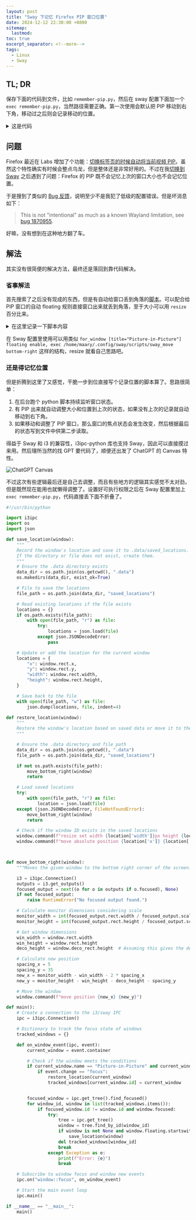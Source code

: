 ```yaml
---
layout: post
title: "Sway 下记忆 Firefox PIP 窗口位置"
date: 2024-12-12 22:30:00 +0800
sitemap:
  lastmod: 
toc: true 
excerpt_separator: <!--more-->
tags:
  - Linux
  - Sway
---
```


## TL; DR

保存下面的代码到文件，比如 `remember-pip.py`，然后在 sway 配置下面加一个 `exec remember-pip.py`，当然路径需要正确。第一次使用会默认把 PIP 移动到右下角，移动过之后则会记录移动的位置。  

<details>
<summary markdown="span">
这是代码
</summary>

<script src="https://emgithub.maary.top/embed-v2.js?target=https%3A%2F%2Fgithub.com%2FSteve-Mr%2Fdotfiles%2Fblob%2Fmain%2F.config%2Fsway%2Fscripts%2Fremember-pip.py&style=default&type=code&showBorder=on&showLineNumbers=on&showFileMeta=on&showFullPath=on&showCopy=on"></script>

</details>

<!--more-->

## 问题

Firefox 最近在 Labs 增加了个功能：[切换标签页的时候自动将当前视频 PIP](https://blog.nightly.mozilla.org/2024/08/26/streamline-your-screen-time-with-auto-open-picture-in-picture-and-more-these-weeks-in-firefox-issue-166/)。虽然这个特性确实有时候会整点乌龙，但是整体还是非常好用的。不过在我[切换到 Sway](/2024-12-01-Hello-Wayland.md) 之后遇到了问题：Firefox 的 PIP 既不会记忆上次的窗口大小也不会记忆位置。  

于是搜到了类似的 [Bug 反馈](https://bugzilla.mozilla.org/show_bug.cgi?id=1767414)，说明至少不是我犯了低级的配置错误。但是坏消息如下：  

> This is not "intentional" as much as a known Wayland limitation, see [bug 1870955](https://bugzilla.mozilla.org/show_bug.cgi?id=1870955).

好嘛，没有想到在这种地方翻了车。  

## 解法

其实没有很简便的解决方法，最终还是落回到靠代码解决。

### 省事解法

首先搜索了之后没有现成的东西，但是有自动给窗口丢到角落的[脚本](https://git.xkonni.de/konni/config_sway/src/branch/main/bin/sway_move)。可以配合给 PIP 窗口的自动 floating 规则直接窗口出来就丢到角落，至于大小可以用 `resize` 百分比来。  

<details>
<summary markdown='span'>在这里记录一下脚本内容</summary> 

```shell
#!/usr/bin/env bash

# Copyright (C) 2020-2021 Bob Hepple <bob.hepple@gmail.com>

# This program is free software: you can redistribute it and/or modify
# it under the terms of the GNU General Public License as published by
# the Free Software Foundation, either version 3 of the License, or (at
# your option) any later version.
#
# This program is distributed in the hope that it will be useful, but
# WITHOUT ANY WARRANTY; without even the implied warranty of
# MERCHANTABILITY or FITNESS FOR A PARTICULAR PURPOSE. See the GNU
# General Public License for more details.
#
# You should have received a copy of the GNU General Public License
# along with this program. If not, see <http://www.gnu.org/licenses/>.

# http://bhepple.freeshell.org

initialise() {
    PROG=$(basename $0)
    VERSION="1.0"
    ARGUMENTS="top-right|bottom-right|bottom-left"
    USAGE="move a floating window to the edges because sway lacks a way to do it!"

    case $1 in
        -h|--help)
            echo "$USAGE"
            exit 0
            ;;
        top-left|top-center|top-right|center-left|center-center|center-right|bottom-left|bottom-center|bottom-right)
            command="$1"
            ;;
        *)
            echo "$PROG: bad argument" >&2
            exit 1
            ;;
    esac

    return 0
}

initialise "$@"
width=$( swaymsg -t get_outputs |
    jq -r '.. | select(.focused?) | .rect | .width' )
height=$( swaymsg -t get_outputs |
    jq -r '.. | select(.focused?) | .rect | .height' )
scale=$(swaymsg -t get_outputs | jq -r '.. | select(.focused?) | .scale' )
monitor_width=$(echo "${width}/$scale / 1" | bc)
monitor_height=$(echo "${height}/$scale / 1" | bc)
win_dim=( $( swaymsg -t get_tree |
    jq '.. | select(.type?) | select(.type=="floating_con") | select(.focused?)|.rect.width, .rect.height, .deco_rect.height' ) )

win_width=${win_dim[0]}
win_height=${win_dim[1]}
deco_height=${win_dim[2]}

spacing_x=5
spacing_y=35
new_x=$spacing_x
new_y=0
case $command in
  ## top
  top-center)
    new_x=$(( (monitor_width - win_width)/2 ))
    ;;
  top-right)
    new_x=$(( monitor_width - win_width - 2*spacing_x ))
    ;;
  ## center
  center-left)
    new_y=$(( (monitor_height - win_height - deco_height - spacing_y)/2 ))
    ;;
  center-center)
    new_x=$(( (monitor_width - win_width)/2 ))
    new_y=$(( (monitor_height - win_height - deco_height - spacing_y)/2 ))
    ;;
  center-right)
    new_x=$(( monitor_width - win_width -2*spacing_x ))
    new_y=$(( (monitor_height - win_height - deco_height - spacing_y)/2 ))
    ;;
  ## bottom
  bottom-left)
    new_y=$(( monitor_height - win_height - deco_height - spacing_y ))
    ;;
  bottom-center)
    new_x=$(( (monitor_width - win_width)/2 ))
    new_y=$(( monitor_height - win_height - deco_height - spacing_y ))
    ;;
  bottom-right)
    new_x=$(( monitor_width - win_width -2*spacing_x ))
    new_y=$(( monitor_height - win_height - deco_height - spacing_y ))
    ;;
esac

swaymsg "move position $new_x $new_y"

```

</details>

在 Sway 配置里使用可以用类似 `for_window [title="Picture-in-Picture"]  floating enable, exec /home/maary/.config/sway/scripts/sway_move bottom-right` 这样的结构，resize 就看自己思路吧。  

### 还是得记忆位置

但是折腾到这里了又感觉，干脆一步到位直接写个记录位置的脚本算了。思路很简单：  
1. 在后台跑个 python 脚本持续监听窗口状态。
2. 有 PIP 出来就自动调整大小和位置到上次的状态，如果没有上次的记录就自动移动到右下角。
3. 如果移动和调整了 PIP 窗口，那么窗口的焦点状态会发生改变，然后根据最后的状态写到文件中供第二步读取。

得益于 Sway 和 i3 的兼容性，i3ipc-python 库也支持 Sway，因此可以直接摸过来用。然后理所当然的找 GPT 要代码了，顺便还出发了 ChatGPT 的 Canvas 特性。  

![ChatGPT Canvas](/assets/2024-12-12-sway-remember-pip/image.png)

不过这次有些逻辑最后还是自己去调整，而且有些地方的逻辑其实感觉不太对劲，但是既然现在能用也就懒得调整了。设置好可执行权限之后在 Sway 配置里加上 `exec remember-pip.py`，代码直接丢下面不折叠了。  

```python
#!/usr/bin/python

import i3ipc
import os
import json

def save_location(window):
    """
    Record the window's location and save it to .data/saved_locations.
    If the directory or file does not exist, create them.
    """
    # Ensure the .data directory exists
    data_dir = os.path.join(os.getcwd(), ".data")
    os.makedirs(data_dir, exist_ok=True)

    # File to save the locations
    file_path = os.path.join(data_dir, "saved_locations")

    # Read existing locations if the file exists
    locations = {}
    if os.path.exists(file_path):
        with open(file_path, "r") as file:
            try:
                locations = json.load(file)
            except json.JSONDecodeError:
                pass

    # Update or add the location for the current window
    locations = {
        "x": window.rect.x,
        "y": window.rect.y,
        "width": window.rect.width,
        "height": window.rect.height,
    }

    # Save back to the file
    with open(file_path, "w") as file:
        json.dump(locations, file, indent=4)

def restore_location(window):
    """
    Restore the window's location based on saved data or move it to the bottom right.
    """

    # Ensure the .data directory and file path
    data_dir = os.path.join(os.getcwd(), ".data")
    file_path = os.path.join(data_dir, "saved_locations")

    if not os.path.exists(file_path):
        move_bottom_right(window)
        return

    # Load saved locations
    try:
        with open(file_path, "r") as file:
            location = json.load(file)
    except (json.JSONDecodeError, FileNotFoundError):
        move_bottom_right(window)
        return

    # Check if the window ID exists in the saved locations
    window.command(f"resize set width {location['width']}px height {location['height']}px")
    window.command(f"move absolute position {location['x']} {location['y']}")



def move_bottom_right(window):
    """Moves the given window to the bottom right corner of the screen."""

    i3 = i3ipc.Connection()
    outputs = i3.get_outputs()
    focused_output = next((o for o in outputs if o.focused), None)
    if not focused_output:
        raise RuntimeError("No focused output found.")

    # Calculate monitor dimensions considering scale
    monitor_width = int(focused_output.rect.width / focused_output.scale)
    monitor_height = int(focused_output.rect.height / focused_output.scale)

    # Get window dimensions
    win_width = window.rect.width
    win_height = window.rect.height
    deco_height = window.deco_rect.height  # Assuming this gives the decoration height

    # Calculate new position
    spacing_x = 5
    spacing_y = 35
    new_x = monitor_width - win_width - 2 * spacing_x
    new_y = monitor_height - win_height - deco_height - spacing_y

    # Move the window
    window.command(f"move position {new_x} {new_y}")

def main():
    # Create a connection to the i3/sway IPC
    ipc = i3ipc.Connection()

    # Dictionary to track the focus state of windows
    tracked_windows = {}

    def on_window_event(ipc, event):
        current_window = event.container

        # Check if the window meets the conditions
        if current_window.name == "Picture-in-Picture" and current_window.floating.startswith('user_on'):
            if event.change == "focus":
                restore_location(current_window)
                tracked_windows[current_window.id] = current_window


        focused_window = ipc.get_tree().find_focused()
        for window_id, window in list(tracked_windows.items()):
            if focused_window.id != window.id and window.focused:
                try:
                    tree = ipc.get_tree()
                    window = tree.find_by_id(window_id)
                    if window is not None and window.floating.startswith('user_on'):
                        save_location(window)
                    del tracked_windows[window_id]
                    break
                except Exception as e:
                    print(f"Error: {e}")
                    break

    # Subscribe to window focus and window new events
    ipc.on("window::focus", on_window_event)

    # Start the main event loop
    ipc.main()

if __name__ == "__main__":
    main()
```